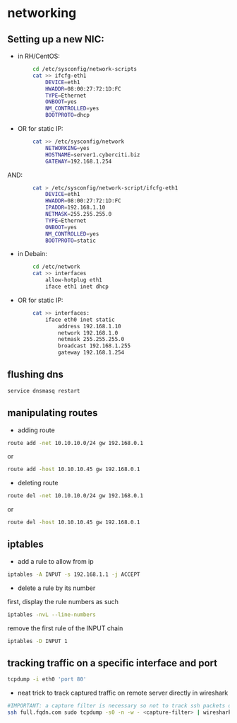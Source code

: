 # networking
## Setting up a new NIC:


* in RH/CentOS:

```bash
		cd /etc/sysconfig/network-scripts
		cat >> ifcfg-eth1
			DEVICE=eth1
			HWADDR=08:00:27:72:1D:FC
			TYPE=Ethernet
			ONBOOT=yes
			NM_CONTROLLED=yes
			BOOTPROTO=dhcp
```
* OR for static IP:
	
```bash
		cat >> /etc/sysconfig/network
			NETWORKING=yes
			HOSTNAME=server1.cyberciti.biz
			GATEWAY=192.168.1.254
```

AND:

```bash
		cat > /etc/sysconfig/network-script/ifcfg-eth1
			DEVICE=eth1
			HWADDR=08:00:27:72:1D:FC
			IPADDR=192.168.1.10
			NETMASK=255.255.255.0
			TYPE=Ethernet
			ONBOOT=yes
			NM_CONTROLLED=yes
			BOOTPROTO=static
```
* in Debain:

```bash
		cd /etc/network
		cat >> interfaces
			allow-hotplug eth1
			iface eth1 inet dhcp
```
* OR for static IP:

```bash
		cat >> interfaces:
			iface eth0 inet static
  			    address 192.168.1.10
 			    network 192.168.1.0
   			    netmask 255.255.255.0
   			    broadcast 192.168.1.255
  			    gateway 192.168.1.254
```
## flushing dns
```bash
service dnsmasq restart
```

## manipulating routes

* adding route
```bash
route add -net 10.10.10.0/24 gw 192.168.0.1
```

or

```bash
route add -host 10.10.10.45 gw 192.168.0.1
```

* deleting route
```bash
route del -net 10.10.10.0/24 gw 192.168.0.1
```

or

```bash
route del -host 10.10.10.45 gw 192.168.0.1
```

## iptables

* add a rule to allow from ip

```bash
iptables -A INPUT -s 192.168.1.1 -j ACCEPT
```

* delete a rule by its number

first, display the rule numbers as such

```bash
iptables -nvL --line-numbers
```

remove the first rule of the INPUT chain

```bash
iptables -D INPUT 1
```

## tracking traffic on a specific interface and port
```bash
tcpdump -i eth0 'port 80'
```

* neat trick to track captured traffic on remote server directly in wireshark
```bash
#IMPORTANT: a capture filter is necessary so not to track ssh packets of the connection itself and creating an infinite loop
ssh full.fqdn.com sudo tcpdump -s0 -n -w - <capture-filter> | wireshark -k -i -
```
